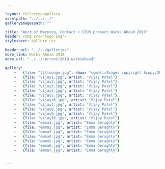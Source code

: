 ```yaml
---

layout: fullscreengallery
assetpath: "../../../"
galleryimagespath: ""

title: "Word of Warning, Contact + STUN present Works Ahead 2018"
header: <img src="logo.png">
stylesheet: gallery.css

header_url: "../../galleries"
more_link: Works Ahead 2018
more_url: "../../current/2018-worksahead"

gallery:
    -   {file: "titlepage.jpg", show: "<small>Images copyright &copy;2018 Word of Warning</small>"}
    -   {file: "vijay1.jpg", artist: "Vijay Patel"}
    -   {file: "vijay2.jpg", artist: "Vijay Patel"}
    -   {file: "vijay3.jpg", artist: "Vijay Patel"}
    -   {file: "vijay4.jpg", artist: "Vijay Patel"}
    -   {file: "vijay5.jpg", artist: "Vijay Patel"}
    -   {file: "vijayi6.jpg", artist: "Vijay Patel"}
    -   {file: "vijay7.jpg", artist: "Vijay Patel"}
    -   {file: "vijay8.jpg", artist: "Vijay Patel"}
    -   {file: "vijay9.jpg", artist: "Vijay Patel"}
    -   {file: "vijay10.jpg", artist: "Vijay Patel"}
    -   {file: "emma1.jpg", artist: "Emma Geraghty"}
    -   {file: "emma2.jpg", artist: "Emma Geraghty"}
    -   {file: "emma3.jpg", artist: "Emma Geraghty"}
    -   {file: "emma4.jpg", artist: "Emma Geraghty"}
    -   {file: "emma5.jpg", artist: "Emma Geraghty"}
    -   {file: "emma6.jpg", artist: "Emma Geraghty"}
    -   {file: "emma7.jpg", artist: "Emma Geraghty"}
   

---
```


